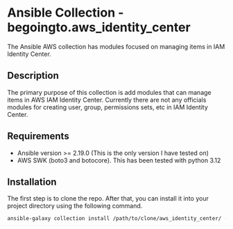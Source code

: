 # Ansible Collection - begoingto.aws_identity_center

The Ansible AWS collection has modules focused on managing items in IAM Identity Center.

## Description

The primary purpose of this collection is add modules that can manage items in AWS IAM Identity Center. Currently there are not any officials modules for creating user, group, permissions sets, etc in IAM Identity Center.

## Requirements

- Ansible version >= 2.19.0 (This is the only version I have tested on)
- AWS SWK (boto3 and botocore). This has been tested with python 3.12

## Installation

The first step is to clone the repo. After that, you can install it into your project directory using the following command.

```sh
ansible-galaxy collection install /path/to/clone/aws_identity_center/ -p ./collections
```
